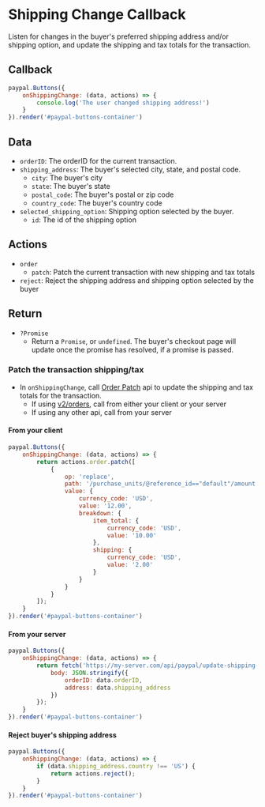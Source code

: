 # Shipping Change Callback

Listen for changes in the buyer's preferred shipping address and/or shipping option, and update the shipping and tax totals for the transaction.

## Callback

```javascript
paypal.Buttons({
    onShippingChange: (data, actions) => {
        console.log('The user changed shipping address!')
    }
}).render('#paypal-buttons-container')
```

## Data

- `orderID`: The orderID for the current transaction.
- `shipping_address`: The buyer's selected city, state, and postal code.
  - `city`: The buyer's city
  - `state`: The buyer's state
  - `postal_code`: The buyer's postal or zip code
  - `country_code`: The buyer's country code
- `selected_shipping_option`: Shipping option selected by the buyer.
  - `id`: The id of the shipping option

## Actions

- `order`
  - `patch`: Patch the current transaction with new shipping and tax totals
- `reject`: Reject the shipping address and shipping option selected by the buyer

## Return

- `?Promise`
  - Return a `Promise`, or `undefined`. The buyer's checkout page will update once the promise has resolved, if a promise is passed.

### Patch the transaction shipping/tax

- In `onShippingChange`, call [Order Patch](https://developer.paypal.com/docs/api/orders/v2/#orders_patch) api to update the shipping and tax totals for the transaction.
  - If using [v2/orders](https://developer.paypal.com/docs/api/orders/v2), call from either your client or your server
  - If using any other api, call from your server

#### From your client

```javascript
paypal.Buttons({
    onShippingChange: (data, actions) => {
        return actions.order.patch([
            {
                op: 'replace',
                path: '/purchase_units/@reference_id=="default"/amount',
                value: {
                    currency_code: 'USD',
                    value: '12.00',
                    breakdown: {
                        item_total: {
                            currency_code: 'USD',
                            value: '10.00'
                        },
                        shipping: {
                            currency_code: 'USD',
                            value: '2.00'
                        }
                    }
                }
            }
        ]);
    }
}).render('#paypal-buttons-container')
```

#### From your server

```javascript
paypal.Buttons({
    onShippingChange: (data, actions) => {
        return fetch('https://my-server.com/api/paypal/update-shipping-totals', {
            body: JSON.stringify({
                orderID: data.orderID,
                address: data.shipping_address
            })
        });
    }
}).render('#paypal-buttons-container')
```

#### Reject buyer's shipping address

```javascript
paypal.Buttons({
    onShippingChange: (data, actions) => {
        if (data.shipping_address.country !== 'US') {
            return actions.reject();
        }
    }
}).render('#paypal-buttons-container')
```